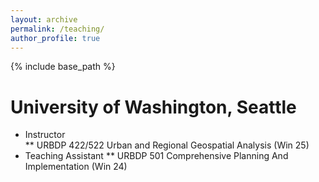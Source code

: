 ```yaml
---
layout: archive
permalink: /teaching/
author_profile: true
---
```

{% include base_path %}

# University of Washington, Seattle
* Instructor    
** URBDP 422/522 Urban and Regional Geospatial Analysis (Win 25)
* Teaching Assistant
** URBDP 501 Comprehensive Planning And Implementation (Win 24)

